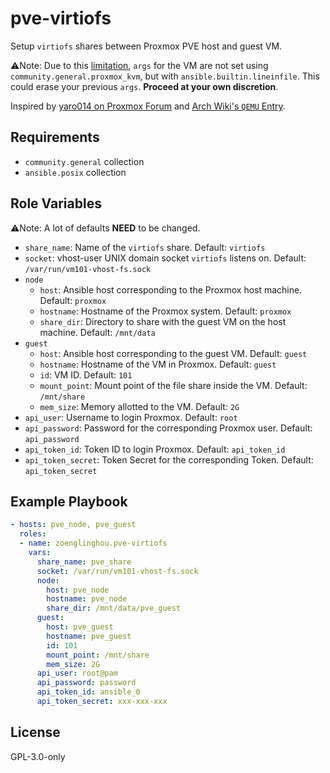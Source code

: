 pve-virtiofs
=========

Setup `virtiofs` shares between Proxmox PVE host and guest VM.

⚠️Note: Due to this [limitation](https://github.com/ansible-collections/community.general/issues/1641), `args` for the VM are not set using `community.general.proxmox_kvm`, but with `ansible.builtin.lineinfile`. This could erase your previous `args`. **Proceed at your own discretion**.

Inspired by [yaro014 on Proxmox Forum](https://forum.proxmox.com/threads/virtiofs-support.77889/) and [Arch Wiki's `QEMU` Entry](https://wiki.archlinux.org/title/QEMU#Host_file_sharing_with_virtiofsd).

Requirements
------------

- `community.general` collection
- `ansible.posix` collection

Role Variables
--------------

⚠️Note: A lot of defaults **NEED** to be changed.

- `share_name`: Name of the `virtiofs` share. Default: `virtiofs`
- `socket`: vhost-user UNIX domain socket `virtiofs` listens on. Default: `/var/run/vm101-vhost-fs.sock`
- `node`
  - `host`: Ansible host corresponding to the Proxmox host machine. Default: `proxmox`
  - `hostname`: Hostname of the Proxmox system. Default: `proxmox`
  - `share_dir`: Directory to share with the guest VM on the host machine. Default: `/mnt/data`
- `guest`
  - `host`: Ansible host corresponding to the guest VM. Default: `guest`
  - `hostname`: Hostname of the VM in Proxmox. Default: `guest`
  - `id`: VM ID. Default: `101`
  - `mount_point`: Mount point of the file share inside the VM. Default: `/mnt/share`
  - `mem_size`: Memory allotted to the VM. Default: `2G`
- `api_user`: Username to login Proxmox. Default: `root`
- `api_password`: Password for the corresponding Proxmox user. Default: `api_password`
- `api_token_id`: Token ID to login Proxmox. Default: `api_token_id`
- `api_token_secret`: Token Secret for the corresponding Token. Default: `api_token_secret`

Example Playbook
----------------

```yaml
- hosts: pve_node, pve_guest
  roles:
  - name: zoenglinghou.pve-virtiofs
    vars:
      share_name: pve_share
      socket: /var/run/vm101-vhost-fs.sock
      node:
        host: pve_node
        hostname: pve_node
        share_dir: /mnt/data/pve_guest
      guest:
        host: pve_guest
        hostname: pve_guest
        id: 101
        mount_point: /mnt/share
        mem_size: 2G
      api_user: root@pam
      api_password: password
      api_token_id: ansible_0
      api_token_secret: xxx-xxx-xxx
```

License
-------

GPL-3.0-only
